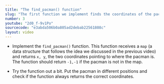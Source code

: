 ```yaml
---
title: "The find_pacman() function"
slug: "The first function we implement finds the coordinates of the pacman in a given map."
number: 3
youtube: "2d0_f-9v1Po"
sourcecode: "e3abda506b0a805ad2debab22561808c"
layout: video
---
```


* Implement the `find_pacman()` function. This function receives a `map` (a data structure that follows the idea we discussed in the previous video) and returns `x, y`, the two coordinates pointing to where the pacman is. The function should return `-1,-1` if the pacman is not in the map.

* Try the function out a bit. Put the pacman in different positions and check if the function always returns the correct coordinates.


